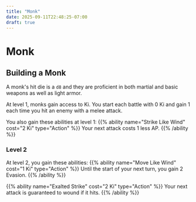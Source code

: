 ```yaml
---
title: "Monk"
date: 2025-09-11T22:48:25-07:00
draft: true
---
```


# Monk

## Building a Monk
A monk's hit die is a `d8` and they are proficient in both martial and basic weapons as well as light armor.

At level 1, monks gain access to Ki. You start each battle with 0 Ki and gain 1 each time you hit an enemy with a melee attack.

You also gain these abilities at level 1:
{{% ability name="Strike Like Wind" cost="2 Ki" type="Action" %}}
Your next attack costs 1 less AP.
{{% /ability %}}

### Level 2
At level 2, you gain these abilities:
{{% ability name="Move Like Wind" cost="1 Ki" type="Action" %}}
Until the start of your next turn, you gain 2 Evasion.
{{% /ability %}}

{{% ability name="Exalted Strike" cost="2 Ki" type="Action" %}}
Your next attack is guaranteed to wound if it hits.
{{% /ability %}}